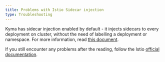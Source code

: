 ```yaml
---
title: Problems with Istio Sidecar injection
type: Troubleshooting
---
```



Kyma has sidecar injection enabled by default - it injects sidecars to every deployment on cluster, without the need of labelling a deployment or namespace. For more information, read [this document](#details-sidecar-proxy-injection).
 
 
 If you still encounter any problems after the reading, follow the Istio [official documentation](https://istio.io/docs/ops/common-problems/injection/).